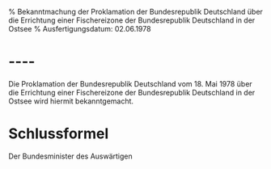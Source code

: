 % Bekanntmachung der Proklamation der Bundesrepublik Deutschland über die Errichtung einer Fischereizone der Bundesrepublik Deutschland in der Ostsee
% Ausfertigungsdatum: 02.06.1978
 
# ----

Die Proklamation der Bundesrepublik Deutschland vom 18. Mai 1978 über die Errichtung einer Fischereizone der Bundesrepublik Deutschland in der Ostsee wird hiermit bekanntgemacht.

# Schlussformel

Der Bundesminister des Auswärtigen
